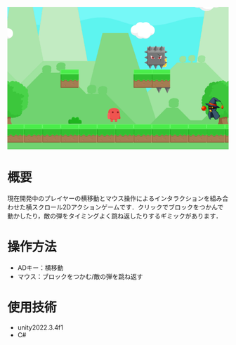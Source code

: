 ![ゲーム画面](image.png)


# 概要
現在開発中のプレイヤーの横移動とマウス操作によるインタラクションを組み合わせた横スクロール2Dアクションゲームです．クリックでブロックをつかんで動かしたり，敵の弾をタイミングよく跳ね返したりするギミックがあります．


# 操作方法
- ADキー：横移動
- マウス：ブロックをつかむ/敵の弾を跳ね返す


# 使用技術
- unity2022.3.4f1
- C#
